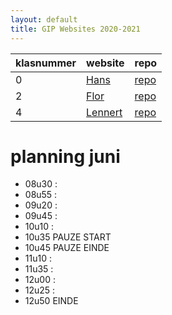 ```yaml
---
layout: default
title: GIP Websites 2020-2021
---
```


| klasnummer | website | repo |
|---|---|---|
| 0 | [Hans](http://vbrh-immalle.github.io/) | [repo](https://github.com/vbrh-immalle/vbrh-immalle.github.io) |
| 2 | [Flor](https://flordc-immalle.github.io/Gipwebsite/index.html) | [repo](https://github.com/FlorDC-immalle/Gipwebsite) |
| 4 | [Lennert](https://lennertl-immalle.github.io/GipWebsite/) | [repo](https://github.com/LennertL-immalle/GipWebsite) |

# planning juni

- 08u30 : 
- 08u55 : 
- 09u20 : 
- 09u45 : 
- 10u10 : 
- 10u35 PAUZE START
- 10u45 PAUZE EINDE
- 11u10 : 
- 11u35 : 
- 12u00 : 
- 12u25 : 
- 12u50 EINDE
